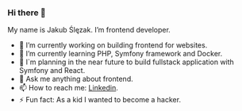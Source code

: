 ### Hi there 👋
My name is Jakub Ślęzak. I’m frontend developer.
- 🔭 I’m currently working on building frontend for websites.
- 🌱 I’m currently learning PHP, Symfony framework and Docker.
- 🤔 I`m planning in the near future to build fullstack application with Symfony and React.
- 💬 Ask me anything about frontend.
- 📫 How to reach me: [Linkedin](https://www.linkedin.com/in/jakub-ślęzak-542721269/).
- ⚡ Fun fact: As a kid I wanted to become a hacker.

<!--
**jk-slezak/jk-slezak** is a ✨ _special_ ✨ repository because its `README.md` (this file) appears on your GitHub profile.

Here are some ideas to get you started:

- 🔭 I’m currently working on ...
- 🌱 I’m currently learning ...
- 👯 I’m looking to collaborate on ...
- 🤔 I’m looking for help with ...
- 💬 Ask me about ...
- 📫 How to reach me: ...
- 😄 Pronouns: ...
-->
